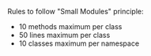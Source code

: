 ﻿Rules to follow "Small Modules" principle:
- 10 methods maximum per class
- 50 lines maximum per class
- 10 classes maximum per namespace